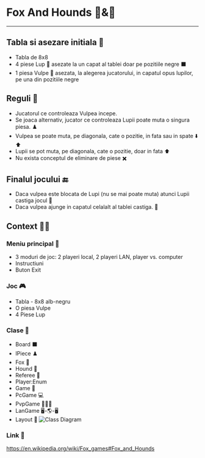 # Fox And Hounds :fox_face:&:wolf:
----
## Tabla si asezare initiala 🔲
- Tabla de 8x8
- 4 piese Lup 🐺 asezate la un capat al tablei doar pe pozitiile negre ⬛
- 1 piesa Vulpe 🦊 asezata, la alegerea jucatorului, in capatul opus lupilor, pe una din pozitiile negre

## Reguli :police_car:
- Jucatorul ce controleaza Vulpea incepe.
- Se joaca alternativ, jucator ce controleaza Lupii poate muta o singura piesa. ♟️
- Vulpea se poate muta, pe diagonala, cate o pozitie, in fata sau in spate ⬇️ ⬆️
- Lupii se pot muta, pe diagonala, cate o pozitie, doar in fata ⬆️
- Nu exista conceptul de eliminare de piese ✖️

## Finalul jocului 🔚
- Daca vulpea este blocata de Lupi (nu se mai poate muta) atunci Lupii castiga jocul 🏴
- Daca vulpea ajunge in capatul celalalt al tablei castiga. 🚩

## Context :white_square_button::red_circle:
### Meniu principal 📝
- 3 moduri de joc: 2 playeri local, 2 playeri LAN, player vs. computer
- Instructiuni
- Buton Exit

### Joc 🎮
- Tabla - 8x8 alb-negru
- O piesa Vulpe
- 4 Piese Lup

### Clase 🥇
- Board ⬛
- IPiece ♟️
 - Fox 🦊
 - Hound 🐺
- Referee 🎅
- Player:Enum
- Game 🏁
 - PcGame 💻
 - PvpGame 🧑‍🤝‍🧑
 - LanGame 🖥️-🌎-🖥️
- Layout 📐
![Class Diagram](https://user-images.githubusercontent.com/59807073/114028890-a5839800-9881-11eb-97ea-feb0691f15eb.jpg)

### Link :link:
https://en.wikipedia.org/wiki/Fox_games#Fox_and_Hounds
